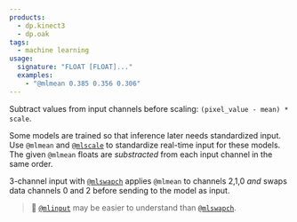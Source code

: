 ```yaml
---
products:
  - dp.kinect3
  - dp.oak
tags:
  - machine learning
usage:
  signature: "FLOAT [FLOAT]..."
  examples:
    - "@mlmean 0.385 0.356 0.306"
---
```


Subtract values from input channels before scaling: `(pixel_value - mean) * scale`.

Some models are trained so that inference later needs standardized input.
Use `@mlmean` and [`@mlscale`](mlscale.md) to standardize real-time input for these models.
The given `@mlmean` floats are *substracted* from each input channel in the same order.

3-channel input with [`@mlswapch`](mlswapch.md) applies `@mlmean` to channels 2,1,0 *and* swaps data
channels 0 and 2 before sending to the model as input.

> :memo: [`@mlinput`](mlinput.md) may be easier to understand than [`@mlswapch`](mlswapch.md).
